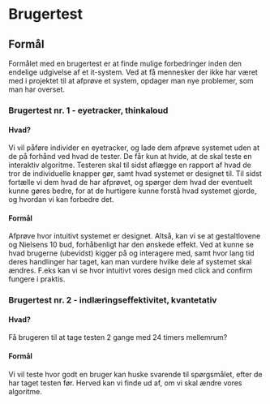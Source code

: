 # Brugertest
## Formål
Formålet med en brugertest er at finde mulige forbedringer inden den endelige udgivelse af et it-system. Ved at få mennesker der ikke har været med i projektet til at afprøve et system, opdager man nye problemer, som man har overset.

### Brugertest nr. 1 - eyetracker, thinkaloud
#### Hvad?
Vi vil påføre individer en eyetracker, og lade dem afprøve systemet uden at de på forhånd ved hvad de tester. De får kun at hvide, at de skal teste en interaktiv algoritme. Testeren skal til sidst aflægge en rapport af hvad de tror de individuelle knapper gør, samt hvad systemet er designet til. Til sidst fortælle vi dem hvad de har afprøvet, og spørger dem hvad der eventuelt kunne gøres bedre, for at de hurtigere kunne forstå hvad systemet gjorde, og hvordan vi kan forbedre det.
#### Formål
Afprøve hvor intuitivt systemet er designet. Altså, kan vi se at gestaltlovene og Nielsens 10 bud, forhåbenligt har den ønskede effekt. Ved at kunne se hvad brugerne (ubevidst) kigger på og interagere med, samt hvor lang tid deres handlinger har taget, kan man vurdere hvilke dele af systemet skal ændres. F.eks kan vi se hvor intuitivt vores design med click and confirm fungere i praktis.

### Brugertest nr. 2 - indlæringseffektivitet, kvantetativ
#### Hvad?
Få brugeren til at tage testen 2 gange med 24 timers mellemrum?
#### Formål
Vi vil teste hvor godt en bruger kan huske svarende til spørgsmålet, efter de har taget testen før. Herved kan vi finde ud af, om vi skal ændre vores algoritme.

